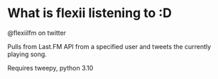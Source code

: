 # What is flexii listening to :D
  @flexiilfm on twitter
  
  Pulls from Last.FM API from a specified user and tweets the currently playing song.

  Requires tweepy, python 3.10

